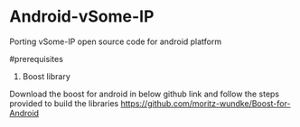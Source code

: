 # Android-vSome-IP
Porting  vSome-IP open source code for android platform 

#prerequisites

1. Boost library

Download the boost for android in below github link and follow the steps provided to build the libraries 
https://github.com/moritz-wundke/Boost-for-Android

